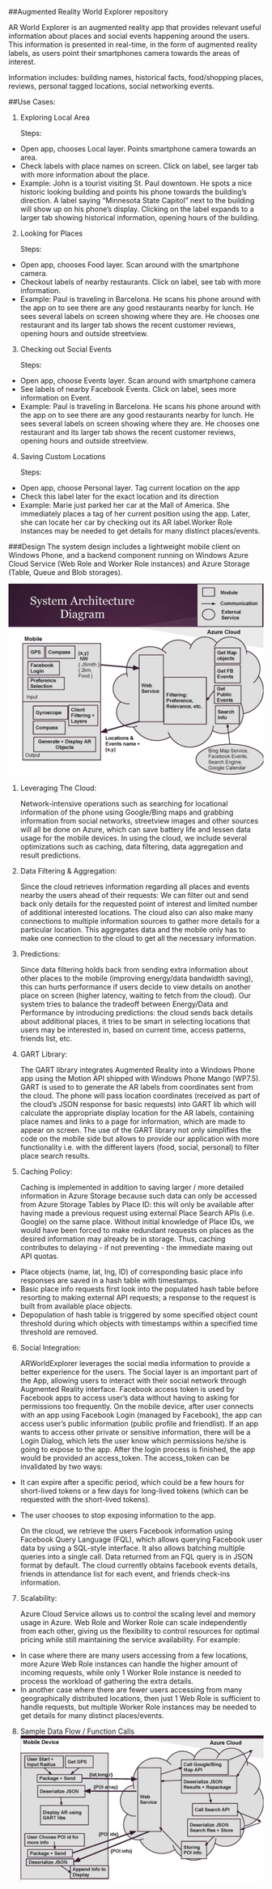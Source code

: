 ##Augmented Reality World Explorer repository

AR World Explorer is an augmented reality app that provides relevant useful information about places and social events happening around the users. This information is presented in real-time, in the form of augmented reality labels, as users point their smartphones camera towards the areas of interest.

Information includes: building names, historical facts, food/shopping places, reviews, personal tagged locations, social networking events.

##Use Cases:

1. Exploring Local Area

   Steps:
  * Open app, chooses Local layer. Points smartphone camera towards an area.
  * Check labels with place names on screen. Click on label, see larger tab with more information about the place.
  * Example: John is a tourist visiting St. Paul downtown. He spots a nice historic looking building and points his phone towards the building’s direction. A label saying “Minnesota State Capitol” next to the building will show up on his phone’s display. Clicking on the label expands to a larger tab showing historical information, opening hours of the building.

2. Looking for Places

   Steps:
  * Open app, chooses Food layer. Scan around with the smartphone camera.
  * Checkout labels of nearby restaurants. Click on label, see tab with more information.
  * Example: Paul is traveling in Barcelona. He scans his phone around with the app on to see there are any good restaurants nearby for lunch. He sees several labels on screen showing where they are. He chooses one restaurant and its larger tab shows the recent customer reviews, opening hours and outside streetview.

3. Checking out Social Events

   Steps:
  * Open app, choose Events layer. Scan around with smartphone camera
  * See labels of nearby Facebook Events. Click on label, sees more information on Event.
  * Example: Paul is traveling in Barcelona. He scans his phone around with the app on to see there are any good restaurants nearby for lunch. He sees several labels on screen showing where they are. He chooses one restaurant and its larger tab shows the recent customer reviews, opening hours and outside streetview.

4. Saving Custom Locations

   Steps:
  * Open app, choose Personal layer. Tag current location on the app
  * Check this label later for the exact location and its direction
  * Example: Marie just parked her car at the Mall of America. She immediately places a tag of her current position using the app. Later, she can locate her car by checking out its AR label.Worker Role instances may be needed to get details for many distinct places/events.

###Design 
The system design includes a lightweight mobile client on Windows Phone, and a backend component running on Windows Azure Cloud Service (Web Role and Worker Role instances) and Azure Storage (Table, Queue and Blob storages).

![alt tag](doc/SystemArchitecture.jpg)

1. Leveraging The Cloud: 

    Network-intensive operations such as searching for locational information of the phone using Google/Bing maps and grabbing information from social networks, streetview images and other sources will all be done on Azure, which can save battery life and lessen data usage for the mobile devices. In using the cloud, we include several optimizations such as caching, data filtering, data aggregation and result predictions.

2. Data Filtering & Aggregation: 

    Since the cloud retrieves information regarding all places and events nearby the users ahead of their requests: We can filter out and send back only details for the requested point of interest and limited number of additional interested locations. The cloud also can also make many connections to multiple information sources to gather more details for a particular location. This aggregates data and the mobile only has to make one connection to the cloud to get all the necessary information.

3. Predictions:

    Since data filtering holds back from sending extra information about other places to the mobile (improving energy/data bandwidth saving), this can hurts performance if users decide to view details on another place on screen (higher latency, waiting to fetch from the cloud). Our system tries to balance the tradeoff between Energy/Data and Performance by introducing predictions: the cloud sends back details about additional places, it tries to be smart in selecting locations that users may be interested in, based on current time, access patterns, friends list, etc.

4. GART Library:

    The GART library integrates Augmented Reality into a Windows Phone app using the Motion API shipped with Windows Phone Mango (WP7.5). GART is used to to generate the AR labels from coordinates sent from the cloud. The phone will pass location coordinates (received as part of the cloud’s JSON response for basic requests) into GART lib which will calculate the appropriate display location for the AR labels, containing place names and links to a page for information, which are made to appear on screen. The use of the GART library not only simplifies the code on the mobile side but allows to provide our application with more functionality i.e. with the different layers (food, social, personal) to filter place search results.

5. Caching Policy:

   Caching is implemented in addition to saving larger / more detailed information in Azure Storage because such data can only be accessed from Azure Storage Tables by Place ID: this will only be available after having made a previous request using external Place Search APIs (i.e. Google) on the same place. Without initial knowledge of Place IDs, we would have been forced to make redundant requests on places as the desired information may already be in storage. Thus, caching contributes to delaying - if not preventing - the immediate maxing out API quotas.

  * Place objects (name, lat, lng, ID) of corresponding basic place info responses are saved in a hash table with timestamps.
  * Basic place info requests first look into the populated hash table before resorting to making external API requests; a response to the request is built from available place objects.
  * Depopulation of hash table is triggered by some specified object count threshold during which objects with timestamps within a specified time threshold are removed.

6. Social Integration:

   ARWorldExplorer leverages the social media information to provide a better experience for the users. The Social layer is an important part of the App, allowing users to interact with their social network through Augmented Reality interface. Facebook access token is used by Facebook apps to access user’s data without having to asking for permissions too frequently. On the mobile device, after user connects with an app using Facebook Login (managed by Facebook), the app can access user’s public information (public profile and friendlist). If an app wants to access other private or sensitive information, there will be a Login Dialog, which lets the user know which permissions he/she is going to expose to the app. After the login process is finished, the app would be provided an access_token. The access_token can be invalidated by two ways:
  * It can expire after a specific period, which could be a few hours for short-lived tokens or a few days for long-lived tokens (which can be requested with the short-lived tokens).
  * The user chooses to stop exposing information to the app. 

    On the cloud, we retrieve the users Facebook information using Facebook Query Language (FQL), which allows querying Facebook user data by using a SQL-style interface. It also allows batching multiple queries into a single call. Data returned from an FQL query is in JSON format by default. The cloud currently obtains facebook events details, friends in attendance list for each event, and friends check-ins information.

7. Scalability:

    Azure Cloud Service allows us to control the scaling level and memory usage in Azure. Web Role and Worker Role can scale independently from each other, giving us the flexibility to control resources for optimal pricing while still maintaining the service availability.
For example:
  * In case where there are many users accessing from a few locations, more Azure Web Role instances can handle the higher amount of incoming requests, while only 1 Worker Role instance is needed to process the workload of gathering the extra details.
  * In another case where there are fewer users accessing from many geographically distributed locations, then just 1 Web Role is sufficient to handle requests, but multiple Worker Role instances may be needed to get details for many distinct places/events.

8. Sample Data Flow / Function Calls
![alt tag](doc/SampleDataFlow.jpg)
